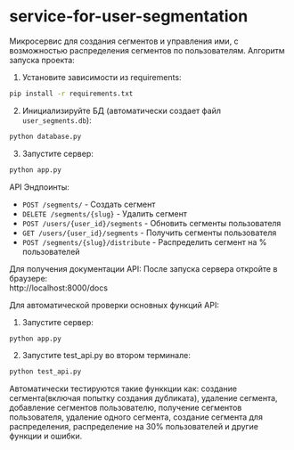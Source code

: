 # service-for-user-segmentation
Микросервис для создания сегментов и управления ими, с возможностью распределения сегментов по пользователям.
Алгоритм запуска проекта:
1. Установите зависимости из requirements:
```bash
pip install -r requirements.txt
```
2. Инициализируйте БД (автоматически создает файл `user_segments.db`):
```bash
python database.py
```
3. Запустите сервер:
```bash
python app.py
```
API Эндпоинты:
- `POST /segments/` - Создать сегмент
- `DELETE /segments/{slug}` - Удалить сегмент
- `POST /users/{user_id}/segments` - Обновить сегменты пользователя
- `GET /users/{user_id}/segments` - Получить сегменты пользователя
- `POST /segments/{slug}/distribute` - Распределить сегмент на % пользователей

Для получения документации API:
После запуска сервера откройте в браузере:  
http://localhost:8000/docs

Для автоматической проверки основных функций API:
1. Запустите сервер:
```bash
python app.py
```
2. Запустите test_api.py во втором терминале:
``` bash
python test_api.py
```
Автоматически тестируются такие функкции как: cоздание сегмента(включая попытку создания дубликата), удаление сегмента, добавление сегментов пользователю, получение сегментов пользователя, удаление одного сегмента, создание сегмента для распределения, распределение на 30% пользователей и другие функции и ошибки.
